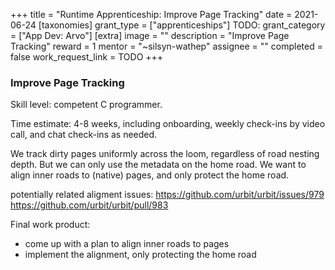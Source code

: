 +++
title = "Runtime Apprenticeship: Improve Page Tracking"
date = 2021-06-24
[taxonomies]
grant_type = ["apprenticeships"]
TODO: grant_category = ["App Dev: Arvo"]
[extra]
image = ""
description = "Improve Page Tracking"
reward = 1
mentor = "~silsyn-wathep"
assignee = ""
completed = false
work_request_link = TODO
+++

### Improve Page Tracking

Skill level: competent C programmer.

Time estimate: 4-8 weeks, including onboarding, weekly check-ins by video call, and chat check-ins as needed.

We track dirty pages uniformly across the loom, regardless of road nesting depth. But we can only use the metadata on the home road. We want to align inner roads to (native) pages, and only protect the home road.

potentially related aligment issues:
https://github.com/urbit/urbit/issues/979
https://github.com/urbit/urbit/pull/983

Final work product:
* come up with a plan to align inner roads to pages
* implement the alignment, only protecting the home road
